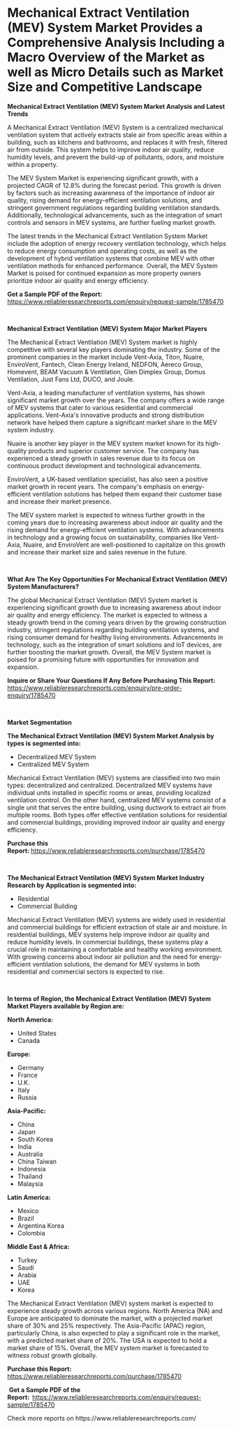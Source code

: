 <p><h1>Mechanical Extract Ventilation (MEV) System Market Provides a Comprehensive Analysis Including a Macro Overview of the Market as well as Micro Details such as Market Size and Competitive Landscape</h1></p><p><strong>Mechanical Extract Ventilation (MEV) System Market Analysis and Latest Trends</strong></p>
<p><p>A Mechanical Extract Ventilation (MEV) System is a centralized mechanical ventilation system that actively extracts stale air from specific areas within a building, such as kitchens and bathrooms, and replaces it with fresh, filtered air from outside. This system helps to improve indoor air quality, reduce humidity levels, and prevent the build-up of pollutants, odors, and moisture within a property.</p><p>The MEV System Market is experiencing significant growth, with a projected CAGR of 12.8% during the forecast period. This growth is driven by factors such as increasing awareness of the importance of indoor air quality, rising demand for energy-efficient ventilation solutions, and stringent government regulations regarding building ventilation standards. Additionally, technological advancements, such as the integration of smart controls and sensors in MEV systems, are further fueling market growth.</p><p>The latest trends in the Mechanical Extract Ventilation System Market include the adoption of energy recovery ventilation technology, which helps to reduce energy consumption and operating costs, as well as the development of hybrid ventilation systems that combine MEV with other ventilation methods for enhanced performance. Overall, the MEV System Market is poised for continued expansion as more property owners prioritize indoor air quality and energy efficiency.</p></p>
<p><strong>Get a Sample PDF of the Report:&nbsp;</strong> <a href="https://www.reliableresearchreports.com/enquiry/request-sample/1785470">https://www.reliableresearchreports.com/enquiry/request-sample/1785470</a></p>
<p>&nbsp;</p>
<p><strong>Mechanical Extract Ventilation (MEV) System Major Market Players</strong></p>
<p><p>The Mechanical Extract Ventilation (MEV) System market is highly competitive with several key players dominating the industry. Some of the prominent companies in the market include Vent-Axia, Titon, Nuaire, EnviroVent, Fantech, Clean Energy Ireland, NEDFON, Aereco Group, Homevent, BEAM Vacuum & Ventilation, Glen Dimplex Group, Domus Ventilation, Just Fans Ltd, DUCO, and Joule.</p><p>Vent-Axia, a leading manufacturer of ventilation systems, has shown significant market growth over the years. The company offers a wide range of MEV systems that cater to various residential and commercial applications. Vent-Axia's innovative products and strong distribution network have helped them capture a significant market share in the MEV system industry.</p><p>Nuaire is another key player in the MEV system market known for its high-quality products and superior customer service. The company has experienced a steady growth in sales revenue due to its focus on continuous product development and technological advancements.</p><p>EnviroVent, a UK-based ventilation specialist, has also seen a positive market growth in recent years. The company's emphasis on energy-efficient ventilation solutions has helped them expand their customer base and increase their market presence.</p><p>The MEV system market is expected to witness further growth in the coming years due to increasing awareness about indoor air quality and the rising demand for energy-efficient ventilation systems. With advancements in technology and a growing focus on sustainability, companies like Vent-Axia, Nuaire, and EnviroVent are well-positioned to capitalize on this growth and increase their market size and sales revenue in the future.</p></p>
<p>&nbsp;</p>
<p><strong>What Are The Key Opportunities For Mechanical Extract Ventilation (MEV) System Manufacturers?</strong></p>
<p><p>The global Mechanical Extract Ventilation (MEV) System market is experiencing significant growth due to increasing awareness about indoor air quality and energy efficiency. The market is expected to witness a steady growth trend in the coming years driven by the growing construction industry, stringent regulations regarding building ventilation systems, and rising consumer demand for healthy living environments. Advancements in technology, such as the integration of smart solutions and IoT devices, are further boosting the market growth. Overall, the MEV System market is poised for a promising future with opportunities for innovation and expansion.</p></p>
<p><strong>Inquire or Share Your Questions If Any Before Purchasing This Report:</strong> <a href="https://www.reliableresearchreports.com/enquiry/pre-order-enquiry/1785470">https://www.reliableresearchreports.com/enquiry/pre-order-enquiry/1785470</a></p>
<p>&nbsp;</p>
<p><strong>Market Segmentation</strong></p>
<p><strong>The Mechanical Extract Ventilation (MEV) System Market Analysis by types is segmented into:</strong></p>
<p><ul><li>Decentralized MEV System</li><li>Centralized MEV System</li></ul></p>
<p><p>Mechanical Extract Ventilation (MEV) systems are classified into two main types: decentralized and centralized. Decentralized MEV systems have individual units installed in specific rooms or areas, providing localized ventilation control. On the other hand, centralized MEV systems consist of a single unit that serves the entire building, using ductwork to extract air from multiple rooms. Both types offer effective ventilation solutions for residential and commercial buildings, providing improved indoor air quality and energy efficiency.</p></p>
<p><strong>Purchase this Report:&nbsp;</strong><a href="https://www.reliableresearchreports.com/purchase/1785470">https://www.reliableresearchreports.com/purchase/1785470</a></p>
<p>&nbsp;</p>
<p><strong>The Mechanical Extract Ventilation (MEV) System Market Industry Research by Application is segmented into:</strong></p>
<p><ul><li>Residential</li><li>Commercial Building</li></ul></p>
<p><p>Mechanical Extract Ventilation (MEV) systems are widely used in residential and commercial buildings for efficient extraction of stale air and moisture. In residential buildings, MEV systems help improve indoor air quality and reduce humidity levels. In commercial buildings, these systems play a crucial role in maintaining a comfortable and healthy working environment. With growing concerns about indoor air pollution and the need for energy-efficient ventilation solutions, the demand for MEV systems in both residential and commercial sectors is expected to rise.</p></p>
<p>&nbsp;</p>
<p><strong>In terms of Region, the Mechanical Extract Ventilation (MEV) System Market Players available by Region are:</strong></p>
<p>
    <p> <strong> North America: </strong>
        <ul>
            <li>United States</li>
            <li>Canada</li>
        </ul>
        </p> 
    <p> <strong> Europe: </strong>
        <ul>
            <li>Germany</li>
            <li>France</li>
            <li>U.K.</li>
            <li>Italy</li>
            <li>Russia</li>
        </ul>
        </p> 
    <p> <strong> Asia-Pacific: </strong>
        <ul>
            <li>China</li>
            <li>Japan</li>
            <li>South Korea</li>
            <li>India</li>
            <li>Australia</li>
            <li>China Taiwan</li>
            <li>Indonesia</li>
            <li>Thailand</li>
            <li>Malaysia</li>
        </ul>
        </p> 
    <p> <strong> Latin America: </strong>
        <ul>
            <li>Mexico</li>
            <li>Brazil</li>
            <li>Argentina Korea</li>
            <li>Colombia</li>
        </ul>
        </p> 
    <p> <strong> Middle East & Africa: </strong>
        <ul>
            <li>Turkey</li>
            <li>Saudi</li>
            <li>Arabia</li>
            <li>UAE</li>
            <li>Korea</li>
        </ul>
    </p>
    </p>
<p><p>The Mechanical Extract Ventilation (MEV) system market is expected to experience steady growth across various regions. North America (NA) and Europe are anticipated to dominate the market, with a projected market share of 30% and 25% respectively. The Asia-Pacific (APAC) region, particularly China, is also expected to play a significant role in the market, with a predicted market share of 20%. The USA is expected to hold a market share of 15%. Overall, the MEV system market is forecasted to witness robust growth globally.</p></p>
<p><strong>Purchase this Report: </strong><a href="https://www.reliableresearchreports.com/purchase/1785470">https://www.reliableresearchreports.com/purchase/1785470</a></p>
<p>&nbsp;<strong>Get a Sample PDF of the Report:&nbsp;&nbsp;</strong><a href="https://www.reliableresearchreports.com/enquiry/request-sample/1785470">https://www.reliableresearchreports.com/enquiry/request-sample/1785470</a></p>
<p><strong></strong></p>
<p>Check more reports on https://www.reliableresearchreports.com/</p>